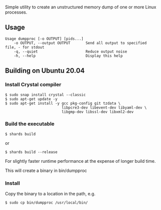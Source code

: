 Simple utility to create an unstructured memory dump of one or more Linux processes.
## Usage
```
Usage dumpproc [-o OUTPUT] [pids...]
    -o OUTPUT, --output OUTPUT       Send all output to specified file, - for stdout
    -q, --quiet                      Reduce output noise
    -h, --help                       Display this help

```

## Building on Ubuntu 20.04
### Install Crystal compiler
```
$ sudo snap install crystal --classic
$ sudo apt-get update -y
$ sudo apt-get install -y gcc pkg-config git tzdata \
                          libpcre3-dev libevent-dev libyaml-dev \
                          libgmp-dev libssl-dev libxml2-dev
```
### Build the executable
```
$ shards build
```
or 
```
$ shards build --release
```
For slightly faster runtime performance at the expense of longer build time.

This will create a binary in bin/dumpproc
### Install
Copy the binary to a location in the path, e.g.
```
$ sudo cp bin/dumpproc /usr/local/bin/
```
